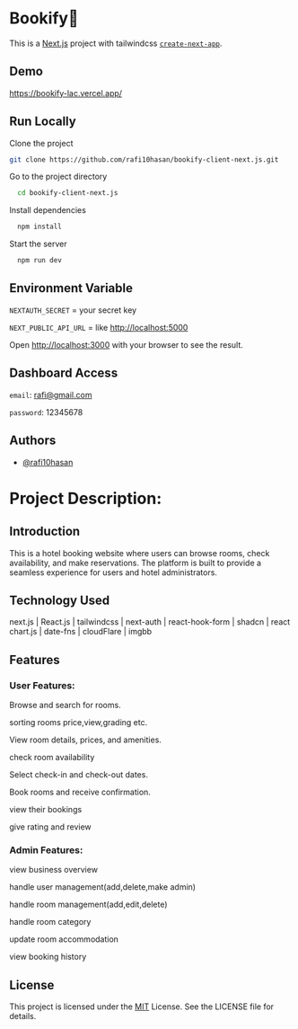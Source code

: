 
# Bookify🔖


This is a [Next.js](https://nextjs.org) project with tailwindcss [`create-next-app`](https://github.com/vercel/next.js/tree/canary/packages/create-next-app).

## Demo

https://bookify-lac.vercel.app/


## Run Locally

Clone the project

```bash
git clone https://github.com/rafi10hasan/bookify-client-next.js.git
```

Go to the project directory

```bash
  cd bookify-client-next.js
```

Install dependencies

```bash
  npm install
```

Start the server

```bash
  npm run dev
```




## Environment Variable

`NEXTAUTH_SECRET` = your secret key

`NEXT_PUBLIC_API_URL` = like [http://localhost:5000](http://localhost:5000)

Open [http://localhost:3000](http://localhost:3000) with your browser to see the result.

## Dashboard Access

`email`: rafi@gmail.com

`password`: 12345678

## Authors

- [@rafi10hasan](https://www.github.com/rafi10hasan)


# Project Description:

## Introduction

This is a hotel booking website where users can browse rooms,  check availability, and make reservations. The platform is built to provide a seamless experience for users and hotel administrators.

## Technology Used

next.js | React.js | tailwindcss | next-auth | react-hook-form | shadcn | react chart.js | date-fns | cloudFlare | imgbb

## Features

### User Features:

Browse and search for rooms.

sorting rooms price,view,grading etc.

View room details, prices, and amenities.

check room availability

Select check-in and check-out dates.

Book rooms and receive confirmation.

view their bookings

give rating and review 

### Admin Features:

view business overview

handle user management(add,delete,make admin)

handle room management(add,edit,delete)

handle room category

update room accommodation

view booking history

## License

This project is licensed under the [MIT](https://choosealicense.com/licenses/mit/) License. See the LICENSE file for details.

